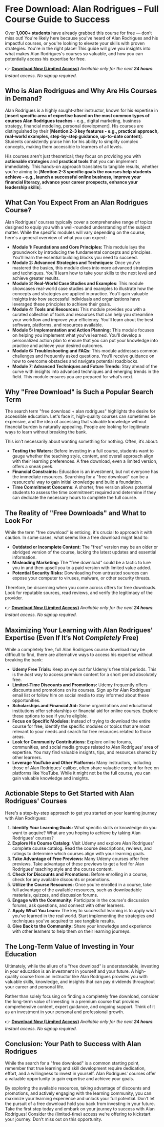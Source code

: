 # Free Download: Alan Rodrigues – Full Course Guide to Success

Over **1,000+ students** have already grabbed this course for free — don’t miss out! You're likely here because you've heard of Alan Rodrigues and his impactful courses, or you're looking to elevate your skills with proven strategies. You're in the right place! This guide will give you insights into what makes Alan Rodrigues's courses so valuable, and how you can potentially access his expertise for free.

👉 [**Download Now (Limited Access)**](https://udemywork.com/alan-rodrigues)
_Available only for the next **24 hours**. Instant access. No signup required._

## Who is Alan Rodrigues and Why Are His Courses in Demand?

Alan Rodrigues is a highly sought-after instructor, known for his expertise in [**insert specific area of expertise based on the most common types of courses Alan Rodrigues teaches** - e.g., digital marketing, business strategy, financial modeling, personal development]. His courses are distinguished by their [**Mention 2-3 key features - e.g., practical approach, real-world examples, step-by-step guidance, up-to-date content**]. Students consistently praise him for his ability to simplify complex concepts, making them accessible to learners of all levels.

His courses aren't just theoretical; they focus on providing you with **actionable strategies** and **practical tools** that you can implement immediately. This hands-on approach translates to tangible results, whether you're aiming to [**Mention 2-3 specific goals the courses help students achieve - e.g., launch a successful online business, improve your financial literacy, advance your career prospects, enhance your leadership skills**].

## What Can You Expect From an Alan Rodrigues Course?

Alan Rodrigues' courses typically cover a comprehensive range of topics designed to equip you with a well-rounded understanding of the subject matter. While the specific modules will vary depending on the course, here's a general overview of what you can expect:

*   **Module 1: Foundations and Core Principles:** This module lays the groundwork by introducing the fundamental concepts and principles. You'll learn the essential building blocks you need to succeed.
*   **Module 2: Advanced Strategies and Techniques:** Once you've mastered the basics, this module dives into more advanced strategies and techniques. You'll learn how to take your skills to the next level and achieve greater results.
*   **Module 3: Real-World Case Studies and Examples:** This module showcases real-world case studies and examples to illustrate how the concepts and strategies are applied in practice. You'll gain valuable insights into how successful individuals and organizations have leveraged these principles to achieve their goals.
*   **Module 4: Tools and Resources:** This module provides you with a curated collection of tools and resources that can help you streamline your workflow and improve your efficiency. You'll learn about the best software, platforms, and resources available.
*   **Module 5: Implementation and Action Planning:** This module focuses on helping you implement what you've learned. You'll develop a personalized action plan to ensure that you can put your knowledge into practice and achieve your desired outcomes.
*   **Module 6: Troubleshooting and FAQs:** This module addresses common challenges and frequently asked questions. You'll receive guidance on how to overcome obstacles and navigate potential roadblocks.
*   **Module 7: Advanced Techniques and Future Trends:** Stay ahead of the curve with insights into advanced techniques and emerging trends in the field. This module ensures you are prepared for what’s next.

## Why "Free Download" is Such a Popular Search Term

The search term "free download + alan rodrigues" highlights the desire for accessible education. Let's face it, high-quality courses can sometimes be expensive, and the idea of accessing that valuable knowledge without financial burden is naturally appealing. People are looking for legitimate ways to learn without breaking the bank.

This isn’t necessarily about wanting something for nothing. Often, it’s about:

*   **Testing the Waters:** Before investing in a full course, students want to gauge whether the teaching style, content, and overall approach align with their learning preferences. A free download, even a limited version, offers a sneak peek.
*   **Financial Constraints:** Education is an investment, but not everyone has the immediate resources. Searching for a "free download" can be a resourceful way to gain initial knowledge and build a foundation.
*   **Time Commitment Concerns:** A shorter, free version allows potential students to assess the time commitment required and determine if they can dedicate the necessary hours to complete the full course.

## The Reality of "Free Downloads" and What to Look For

While the term "free download" is enticing, it's crucial to approach it with caution. In some cases, what seems like a free download might lead to:

*   **Outdated or Incomplete Content:** The "free" version may be an older or abridged version of the course, lacking the latest updates and essential information.
*   **Misleading Marketing:** The "free download" could be a tactic to lure you in and then upsell you to a paid version with limited value added.
*   **Potential Security Risks:** Downloading from untrusted sources can expose your computer to viruses, malware, or other security threats.

Therefore, be discerning when you come across offers for free downloads. Look for reputable sources, read reviews, and verify the legitimacy of the provider.

👉 [**Download Now (Limited Access)**](https://udemywork.com/alan-rodrigues)
_Available only for the next **24 hours**. Instant access. No signup required._

## Maximizing Your Learning with Alan Rodrigues' Expertise (Even If It’s Not *Completely* Free)

While a completely free, full Alan Rodrigues course download may be difficult to find, there are alternative ways to access his expertise without breaking the bank:

*   **Udemy Free Trials:** Keep an eye out for Udemy's free trial periods. This is the *best* way to access premium content for a short period absolutely free.
*   **Limited-Time Discounts and Promotions:** Udemy frequently offers discounts and promotions on its courses. Sign up for Alan Rodrigues' email list or follow him on social media to stay informed about these opportunities.
*   **Scholarships and Financial Aid:** Some organizations and educational institutions offer scholarships or financial aid for online courses. Explore these options to see if you're eligible.
*   **Focus on Specific Modules:** Instead of trying to download the entire course for free, identify the specific modules or topics that are most relevant to your needs and search for free resources related to those areas.
*   **Look for Community Contributions:** Explore online forums, communities, and social media groups related to Alan Rodrigues' area of expertise. You may find valuable insights, tips, and resources shared by other learners.
*   **Leverage YouTube and Other Platforms:** Many instructors, including those of Alan Rodrigues' caliber, often share valuable content for free on platforms like YouTube. While it might not be the full course, you can gain valuable knowledge and insights.

## Actionable Steps to Get Started with Alan Rodrigues' Courses

Here's a step-by-step approach to get you started on your learning journey with Alan Rodrigues:

1.  **Identify Your Learning Goals:** What specific skills or knowledge do you want to acquire? What are you hoping to achieve by taking Alan Rodrigues' courses?
2.  **Explore His Course Catalog:** Visit Udemy and explore Alan Rodrigues' complete course catalog. Read the course descriptions, reviews, and ratings to determine which courses align with your learning goals.
3.  **Take Advantage of Free Previews:** Many Udemy courses offer free previews. Take advantage of these previews to get a feel for Alan Rodrigues' teaching style and the course content.
4.  **Check for Discounts and Promotions:** Before enrolling in a course, check for any available discounts or promotions.
5.  **Utilize the Course Resources:** Once you're enrolled in a course, take full advantage of the available resources, such as downloadable materials, quizzes, and discussion forums.
6.  **Engage with the Community:** Participate in the course's discussion forums, ask questions, and connect with other learners.
7.  **Apply What You Learn:** The key to successful learning is to apply what you've learned in the real world. Start implementing the strategies and techniques you've acquired to see tangible results.
8.  **Give Back to the Community:** Share your knowledge and experience with other learners to help them on their learning journeys.

## The Long-Term Value of Investing in Your Education

Ultimately, while the allure of a "free download" is understandable, investing in your education is an investment in yourself and your future. A high-quality course from an instructor like Alan Rodrigues provides you with valuable skills, knowledge, and insights that can pay dividends throughout your career and personal life.

Rather than solely focusing on finding a completely free download, consider the long-term value of investing in a premium course that provides comprehensive content, expert guidance, and ongoing support. Think of it as an investment in your personal and professional growth.

👉 [**Download Now (Limited Access)**](https://udemywork.com/alan-rodrigues)
_Available only for the next **24 hours**. Instant access. No signup required._

## Conclusion: Your Path to Success with Alan Rodrigues

While the search for a "free download" is a common starting point, remember that true learning and skill development require dedication, effort, and a willingness to invest in yourself. Alan Rodrigues' courses offer a valuable opportunity to gain expertise and achieve your goals.

By exploring the available resources, taking advantage of discounts and promotions, and actively engaging with the learning community, you can maximize your learning experience and unlock your full potential. Don't let the pursuit of a free download hold you back from investing in your future. Take the first step today and embark on your journey to success with Alan Rodrigues! Consider the (limited-time) access we're offering to kickstart your journey. Don't miss out on this opportunity.
